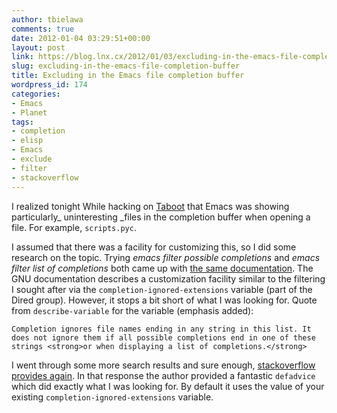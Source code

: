 ```yaml
---
author: tbielawa
comments: true
date: 2012-01-04 03:29:51+00:00
layout: post
link: https://blog.lnx.cx/2012/01/03/excluding-in-the-emacs-file-completion-buffer/
slug: excluding-in-the-emacs-file-completion-buffer
title: Excluding in the Emacs file completion buffer
wordpress_id: 174
categories:
- Emacs
- Planet
tags:
- completion
- elisp
- Emacs
- exclude
- filter
- stackoverflow
---
```


I realized tonight While hacking on [Taboot](http://fedorahosted.org/Taboot) that Emacs was showing particularly_ uninteresting _files in the completion buffer when opening a file. For example, `scripts.pyc`.

I assumed that there was a facility for customizing this, so I did some research on the topic. Trying _emacs filter possible completions_ and _emacs filter list of completions_ both came up with [the same documentation](http://www.gnu.org/software/emacs/manual/html_node/elisp/File-Name-Completion.html). The GNU documentation describes a customization facility similar to the filtering I sought after via the `completion-ignored-extensions` variable (part of the Dired group). However, it stops a bit short of what I was looking for. Quote from `describe-variable` for the variable (emphasis added):

    
    Completion ignores file names ending in any string in this list. It does not ignore them if all possible completions end in one of these strings <strong>or when displaying a list of completions.</strong>


I went through some more search results and sure enough, [stackoverflow provides again](http://stackoverflow.com/a/1732081/263969). In that response the author provided a fantastic `defadvice` which did exactly what I was looking for. By default it uses the value of your existing `completion-ignored-extensions` variable.
